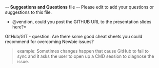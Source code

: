 -- **Suggestions and Questions** file --  Please edit to add your questions or suggestions to this file.
* @vendion, could you post the GITHUB URL to the presentation slides here?*

GitHub/GIT - question: Are there some good cheat sheets you could recommend for overcoming Newbie issues?
 > example: Sometimes changes happen that cause GitHub to fail to sync 
 >          and it asks the user to open up a CMD session to diagnose the issue.


